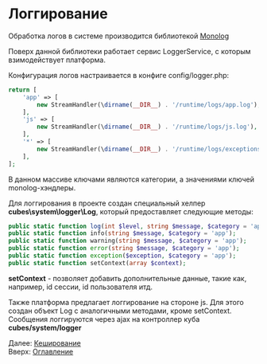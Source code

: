 # Логгирование

Обработка логов в системе производится библиотекой [Monolog](https://github.com/Seldaek/monolog)

Поверх данной библиотеки работает сервис LoggerService, с которым взимодействует платформа.

Конфигурация логов настраивается в конфиге config/logger.php:
```php
return [
    'app' => [
        new StreamHandler(\dirname(__DIR__) . '/runtime/logs/app.log'),
    ],
    'js' => [
        new StreamHandler(\dirname(__DIR__) . '/runtime/logs/js.log'),
    ],
    '*' => [
        new StreamHandler(\dirname(__DIR__) . '/runtime/logs/exceptions.log', Logger::ERROR),
    ],
];
```

В данном массиве ключами являются категории, а значениями ключей monolog-хэндлеры.

Для логгирования в проекте создан специальный хелпер **cubes\system\logger\Log**, который предоставляет следующие методы:
```php
public static function log(int $level, string $message, $category = 'app');
public static function info(string $message, $category = 'app');
public static function warning(string $message, $category = 'app');
public static function error(string $message, $category = 'app');
public static function exception($exception, $category = 'app');
public static function setContext(array $context);
```

**setContext** - позволяет добавить дополнительные данные, такие как, например, id сессии, id пользователя итд.

Также платформа предлагает логгирование на стороне js. Для этого создан объект Log с аналогичными методами, кроме setContext. Сообщения логгируются через ajax на контроллер куба **cubes/system/logger**

Далее: [Кеширование](caching.md)<br>
Вверх: [Оглавление](index.md)

